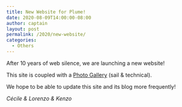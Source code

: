 ```yaml
---
title: New Website for Plume!
date: 2020-08-09T14:00:00-08:00
author: captain
layout: post
permalink: /2020/new-website/
categories:
  - Others
---
```

After 10 years of web silence, we are launching a new website!

This site is coupled with a
[Photo Gallery](https://photos.flupes.org/Public/Plume) (sail & technical).

We hope to be able to update this site and its blog more frequently!

_Cécile & Lorenzo & Kenzo_
